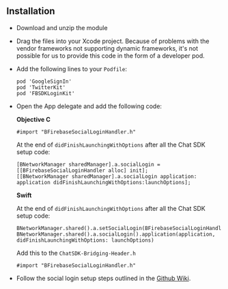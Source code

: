 ## Installation

+ Download and unzip the module
+ Drag the files into your Xcode project. Because of problems with the vendor frameworks not supporting dynamic frameworks, it's not possible for us to provide this code in the form of a developer pod. 

+ Add the following lines to your `Podfile`:

  ```
  pod 'GoogleSignIn'
  pod 'TwitterKit'
  pod 'FBSDKLoginKit'
  ```
  
+ Open the App delegate and add the following code:

  **Objective C**
  
  ```
  #import "BFirebaseSocialLoginHandler.h"
  ```
   
  At the end of `didFinishLaunchingWithOptions` after all the Chat SDK setup code:
  
  ```
  [BNetworkManager sharedManager].a.socialLogin = [[BFirebaseSocialLoginHandler alloc] init];
  [[BNetworkManager sharedManager].a.socialLogin application: application didFinishLaunchingWithOptions:launchOptions];
  ```
  
  **Swift**
  
  At the end of `didFinishLaunchingWithOptions` after all the Chat SDK setup code:
  
  ```
  BNetworkManager.shared().a.setSocialLogin(BFirebaseSocialLoginHandler.init())
  BNetworkManager.shared().a.socialLogin().application(application, didFinishLaunchingWithOptions: launchOptions)
  ```
  
  Add this to the `ChatSDK-Bridging-Header.h`
  
  ```
  #import "BFirebaseSocialLoginHandler.h"
  ```
  
+ Follow the social login setup steps outlined in the [Github Wiki](https://github.com/chat-sdk/chat-sdk-ios/wiki).